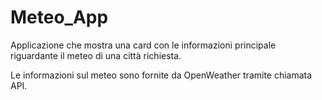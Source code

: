 # Meteo_App
Applicazione che mostra una card con le informazioni principale riguardante il meteo di una città richiesta.

Le informazioni sul meteo sono fornite da OpenWeather tramite chiamata API.
